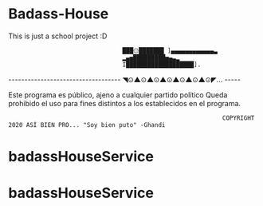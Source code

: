 # Badass-House
This is just a school project :D

                                    ███۞███████ ]▄▄▄▄▄▄▄▄▄▄▄▄▃ 
                                    ▂▄▅█████████▅▄▃▂ 
                                    I███████████████████]. 
----------------------------------- ◥⊙▲⊙▲⊙▲⊙▲⊙▲⊙▲⊙◤... -----


Este programa es público, ajeno a cualquier partido político
Queda prohibido el uso para fines distintos a los establecidos en el programa.

                                                                COPYRIGHT 2020 ASÍ BIEN PRO... "Soy bien puto" -Ghandi
# badassHouseService
# badassHouseService
